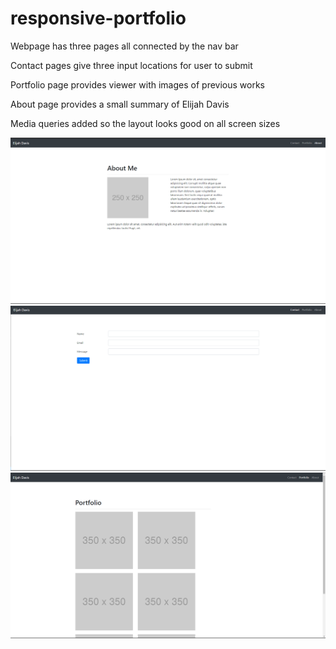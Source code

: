 # responsive-portfolio

Webpage has three pages all connected by the nav bar

Contact pages give three input locations for user to submit

Portfolio page provides viewer with images of previous works

About page provides a small summary of Elijah Davis

Media queries added so the layout looks good on all screen sizes

![](images/About%20me.PNG)
![](images/Contact.PNG)
![](images/Portfolio.PNG)
